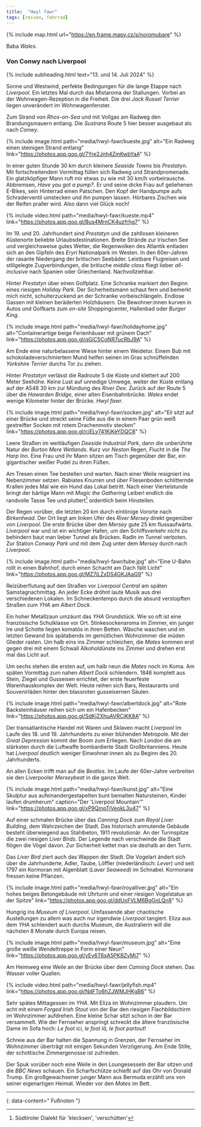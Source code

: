 ```yaml
---
title:  "Hwyl fawr"
tags: [reisen, fahrrad]
---
```


{% include map.html url="https://en.frame.mapy.cz/s/noromubare" %}

Baba *Wales*.

### Von Conwy nach Liverpool

{% include subheading.html text="13. und 14. Juli 2024" %}

Sonne und Westwind, perfekte Bedingungen für die lange Etappe nach *Liverpool*.
Ein letztes Mal durch das Mistaroma der Stallungen.
Vorbei an der Wohnwagen-Rezeption in die Freiheit.
Die drei *Jack Russel Terrier* liegen unverändert im Wohnwagenfenster.

Zum Strand von *Rhos-on-Sea* und mit Vollgas am Radweg den Brandungsmauern entlang. 
Die *Sustrans* Route 5 hier besser ausgebaut als nach *Conwy*.

{% include image.html path="media/hwyl-fawr/kueste.jpg" alt="Ein Radweg einen steinigen Strand entlang" link="https://photos.app.goo.gl/7Yre2Jnh4ZmKwbYaA" %}

In einer guten Stunde 30 km durch kleinere *Seaside Towns* bis *Prestatyn*.
Mit fortschreitendem Vormittag füllen sich Radweg und Strandpromenade.
Ein glatzköpfiger Mann ruft mir etwas zu wie mit 30 km/h vorbeirausche.
Abbremsen, *Have you got a pump?*.
Er und seine dicke Frau auf geliehenen E-Bikes, sein Hinterrad einen Patschen.
Den Kopf der Handpumpe aufs Schraderventil umstecken und ihn pumpen lassen.
Hörbares Zischen wie der Reifen praller wird.
Also dann viel Glück noch!

{% include video.html path="media/hwyl-fawr/kueste.mp4" link="https://photos.app.goo.gl/Bus4MrnCK4uzfrhg7" %}

Im 19. und 20. Jahrhundert sind *Prestatyn* und die zahllosen kleineren Küstenorte beliebte Urlaubsdestinationen.
Breite Strände zur Irischen See und vergleichsweise gutes Wetter, die Regenwolken des Atlantik entladen sich an den Gipfeln des *Eryri* Nationalpark im Westen.
In den 60er-Jahren der rasante Niedergang der britischen Seebäder.
Leistbare Flugreisen und stillgelegte Zugverbindungen, die britische *middle class* fliegt lieber *all-inclusive* nach Spanien oder Griechenland.
Nachvollziehbar.

Hinter *Prestatyn* über einen Golfplatz.
Eine Schranke markiert den Beginn eines riesigen *Holiday Park*.
Der Sicherheitsmann schaut fern und bemerkt mich nicht, schulterzuckend an der Schranke vorbeischlängeln.
Endlose Gassen mit kleinen beräderten Holzhäusern.
Die Bewohner:innen kurven in Autos und Golfkarts zum *on-site* Shoppingcenter, Hallenbad oder *Burger King*.

{% include image.html path="media/hwyl-fawr/holidayhome.jpg" alt="Containerartige beige Ferienhäuser mit grünem Dach" link="https://photos.app.goo.gl/qGiC5CoNR7ucRbJ9A" %}

Am Ende eine naturbelassene Wiese hinter einem Weidetor.
Einem Bub mit schokoladeverschmiertem Mund helfen seinen im Gras schnüffelnden *Yorkshire Terrier* durchs Tor zu ziehen.

Hinter *Prestatyn* verlässt die Radroute 5 die Küste und klettert auf 200 Meter Seehöhe.
Keine Lust auf unnedige Umwege, weiter der Küste entlang auf der A548 30 km zur Mündung des *River Dee*.
Zurück auf der Route 5 über die *Hawarden Bridge*, einer alten Eisenbahnbrücke.
*Wales* endet wenige Kilometer hinter der Brücke.
*Hwyl fawr*.

{% include image.html path="media/hwyl-fawr/socken.jpg" alt="Eli sitzt auf einer Brücke und streckt seine Füße aus die in einem Paar grün weiß gestreifter Socken mit rotem Drachenmotiv stecken" link="https://photos.app.goo.gl/cjELy741KjKeYDQC8" %}

Leere Straßen im weitläufigen *Deeside Industrial Park*, dann die unberührte Natur der *Burton Mere Wetlands*.
Kurz vor *Neston* Regen, Flucht in die *The Harp Inn*.
Eine Frau und ihr Mann sitzen am Tisch gegenüber der Bar, ein gigantischer weißer Pudel zu ihren Füßen.

Am Tresen einen Tee bestellen und warten.
Nach einer Weile resigniert ins Nebenzimmer setzen.
Rabiates Knurren und über Fliesenboden schlitternde Krallen jedes Mal wie ein Hund das Lokal betritt.
Nach einer Viertelstunde bringt der bärtige Mann mit *Magic the Gathering* Leiberl endlich die randvolle Tasse Tee und pluttert[^1] ordentlich beim Hinstellen.

Der Regen vorüber, die letzten 20 km durch eintönige Vororte nach *Birkenhead*.
Der Ort liegt am linken Ufer des *River Mersey* direkt gegenüber von *Liverpool*.
Die erste Brücke über den *Mersey* gute 25 km flussaufwärts.
*Liverpool* war und ist ein wichtiger Hafen, um den Schiffsverkehr nicht zu behindern baut man lieber Tunnel als Brücken.
Radln im Tunnel verboten. 
Zur Station *Conway Park* und mit dem Zug unter dem *Mersey* durch nach *Liverpool*.

{% include image.html path="media/hwyl-fawr/tube.jpg" alt="Eine U-Bahn rollt in einen Bahnhof, durch einen Schacht am Dach fällt Licht" link="https://photos.app.goo.gl/MZ7iLZxDS4GKJAaG9" %}

Reizüberflutung auf den Straßen vor *Liverpool Central* am späten Samstagnachmittag.
An jeder Ecke dröhnt laute Musik aus drei verschiedenen Lokalen.
Im Schneckentempo durch die absurd verstopften Straßen zum *YHA* am *Albert Dock*.

Ein hoher Metallzaun umzäunt das *YHA* Grundstück.
Wie so oft ist eine französische Schulklasse vor Ort.
Stinkesockenaroma im Zimmer, ein junger Ire und Schotte liegen komatös in ihren Betten.
Wäsche waschen und im letzten Gewand bis spätabends im gemütlichen Wohnzimmer die müden Glieder rasten.
Um halb eins ins Zimmer schleichen, die *Mates* kommen erst gegen drei mit einem Schwall Alkoholdünste ins Zimmer und drehen erst mal das Licht auf.

Um sechs stehen die ersten auf, um halb neun die *Mates* noch im Koma.
Am späten Vormittag zum nahen *Albert Dock* schlendern.
1846 komplett aus Stein, Ziegel und Gusseisen errichtet, der erste feuerfeste Warenhauskomplex der Welt.
Heute reihen sich Bars, Restaurants und Souvenirläden hinter den blassroten gusseisernen Säulen.

{% include image.html path="media/hwyl-fawr/albertdock.jpg" alt="Rote Backsteinhäuser reihen sich um ein Hafenbecken" link="https://photos.app.goo.gl/SdKjZXhuAVRCjKK8A" %}

Der transatlantische Handel mit Waren und Sklaven macht *Liverpool* im Laufe des 18. und 19. Jahrhunderts zu einer blühenden Metropole.
Mit der *Great Depression* kommt der Boom zum Erliegen.
Nach *London* die am stärksten durch die Luftwaffe bombardierte Stadt Großbritanniens.
Heute hat *Liverpool* deutlich weniger Einwohner:innen als zu Beginn des 20. Jahrhunderts.

An allen Ecken trifft man auf die *Beatles*.
Im Laufe der 60er-Jahre verbreiten sie den Liverpooler *Merseybeat* in die ganze Welt.

{% include image.html path="media/hwyl-fawr/kunst.jpg" alt="Eine Skulptur aus aufeinandergestapelten bunt bemalten Natursteinen, Kinder laufen drumherum" caption="Der 'Liverpool Mountain'" link="https://photos.app.goo.gl/xP9QmpTjVeokL3u47" %}

Auf einer schmalen Brücke über das *Canning Dock* zum *Royal Liver Building*, dem Wahrzeichen der Stadt.
Das historisch anmutende Gebäude besteht überwiegend aus Stahlbeton, 1911 revolutionär.
An der Turmspitze die zwei riesigen *Liver Birds*.
Der Legende nach verschwinde die Stadt flögen die Vögel davon.
Zur Sicherheit kettet man sie deshalb an den Turm. 

Das *Liver Bird* ziert auch das Wappen der Stadt.
Die Vogelart ändert sich über die Jahrhunderte, Adler, Taube, Löffler (niederländisch: *Lever*) und seit 1797 ein Kormoran mit Algenblatt (*Laver Seaweed*) im Schnabel.
Kormorane fressen keine Pflanzen.

{% include image.html path="media/hwyl-fawr/royalliver.jpg" alt="Ein hohes beiges Betongebäude mit Uhrturm und einer riesigen Vogelstatue an der Spitze" link="https://photos.app.goo.gl/ddUxFVLM6BgGnLQn8" %}

Hungrig ins *Museum of Liverpool*.
Umfassende aber chaotische Austellungen zu allem was auch nur irgendwie *Liverpool* tangiert.
Eliza aus dem *YHA* schlendert auch durchs Museum, die Australierin will die nächsten 8 Monate durch Europa reisen.

{% include image.html path="media/hwyl-fawr/museum.jpg" alt="Eine große weiße Wendeltreppe in Form einer Neun" link="https://photos.app.goo.gl/yEy6T6sA5PKBZvMj7" %}

Am Heimweg eine Weile an der Brücke über dem *Canning Dock* stehen.
Das Wasser voller Quallen.

{% include video.html path="media/hwyl-fawr/jellyfish.mp4" link="https://photos.app.goo.gl/NdFTo6hZJWMJHKgB6" %}

Sehr spätes Mittagessen im *YHA*.
Mit Eliza im Wohnzimmer plaudern.
Um acht mit einem *Forged Irish Stout* von der Bar den riesigen Flachbildschirm im Wohnzimmer aufdrehen.
Eine kleine Schar sitzt schon in der Bar versammelt.
Wie der Fernseher anspringt schreckt die ältere französische Dame im Sofa hoch: *Le foot ici, le foot là, le foot partout!*

Schreie aus der Bar halten die Spannung in Grenzen, der Fernseher im Wohnzimmer überträgt mit einigen Sekunden Verzögerung.
Am Ende Stille, der schottische Zimmergenosse ist zufrieden.

Der Spuk vorüber noch eine Weile in den Loungesesseln der Bar sitzen und die *BBC News* schauen.
Ein Scharfschütze schießt auf das Ohr von Donald Trump.
Ein großgewachsener junger Mann aus Bermuda erzählt uns von seiner eigenartigen Heimat.
Wieder vor den *Mates* im Bett.

---
{: data-content=" Fußnoten "}

[^1]: Südtiroler Dialekt für 'klecksen', 'verschütten'